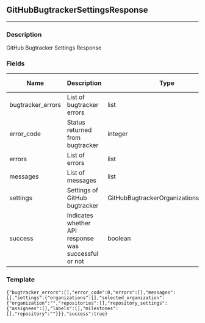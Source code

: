 ## GitHubBugtrackerSettingsResponse
---
### Description
GitHub Bugtracker Settings Response
### Fields
| Name | Description | Type | Allowed Values | Required |
| ---- | ----------- | ---- | -------------- | -------- |
| bugtracker_errors | List of bugtracker errors | list |  | false |
| error_code | Status returned from bugtracker | integer |  | false |
| errors | List of errors | list |  | false |
| messages | List of messages | list |  | false |
| settings | Settings of GitHub bugtracker | GitHubBugtrackerOrganizationsResource |  | false |
| success | Indicates whether API response was successful or not | boolean |  | false |
### Template
```
{"bugtracker_errors":[],"error_code":0,"errors":[],"messages":[],"settings":{"organizations":[],"selected_organization":{"organization":"","repositories":[],"repository_settings":{"assignees":[],"labels":[],"milestones":[],"repository":""}}},"success":true}
```
